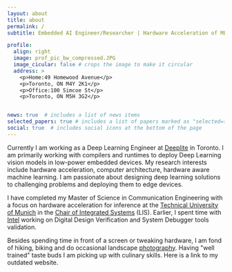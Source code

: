 ```yaml
---
layout: about
title: about
permalink: /
subtitle: Embedded AI Engineer/Researcher | Hardware Acceleration of ML

profile:
  align: right
  image: prof_pic_bw_compressed.JPG
  image_cicular: false # crops the image to make it circular
  address: >
    <p>Home:49 Homewood Avenue</p>
    <p>Toronto, ON M4Y 2K1</p>
    <p>Office:100 Simcoe St</p>
    <p>Toronto, ON M5H 3G2</p>


news: true  # includes a list of news items
selected_papers: true # includes a list of papers marked as "selected={true}"
social: true  # includes social icons at the bottom of the page
---
```

Currently I am working as a Deep Learning Engineer at <a href='https://www.deeplite.ai/'>Deeplite</a> in Toronto. I am primarily working with compilers and runtimes to deploy Deep Learning vision models in low-power embedded devices. My research interests include hardware acceleration, computer architecture, hardware aware machine learning. I am passionate about designing deep learning solutions to challenging problems and deploying them to edge devices.

I have completed my Master of Science in Communication Engineering with a focus on hardware acceleration for inference at the <a href='https://www.tum.de/en/'>Technical University of Munich</a> in the <a href='https://www.ce.cit.tum.de/en/lis/home/'>Chair of Integrated Systems</a> (LIS). Earlier, I spent time with <a href='https://www.intel.ca/content/www/ca/en/homepage.html'>Intel</a> working on Digital Design Verification and System Debugger tools validation. 

Besides spending time in front of a screen or tweaking hardware, I am fond of hiking, biking and do occasional landscape <a href='https://www.instagram.com/mr.se7enonline/'>photography</a>. Having "well trained" taste buds I am picking up with culinary skills. Here is a link to my outdated website.

<!-- Write your biography here. Tell the world about yourself. Link to your favorite [subreddit](http://reddit.com). You can put a picture in, too. The code is already in, just name your picture `prof_pic.jpg` and put it in the `img/` folder.

Put your address / P.O. box / other info right below your picture. You can also disable any these elements by editing `profile` property of the YAML header of your `_pages/about.md`. Edit `_bibliography/papers.bib` and Jekyll will render your [publications page](/al-folio/publications/) automatically.

Link to your social media connections, too. This theme is set up to use [Font Awesome icons](http://fortawesome.github.io/Font-Awesome/) and [Academicons](https://jpswalsh.github.io/academicons/), like the ones below. Add your Facebook, Twitter, LinkedIn, Google Scholar, or just disable all of them. -->
